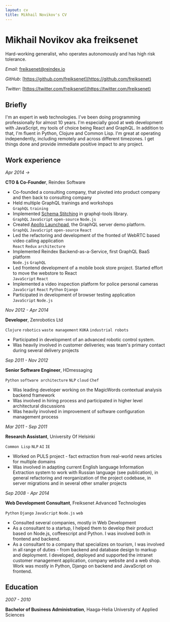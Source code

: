 ```yaml
---
layout: cv
title: Mikhail Novikov's CV
---
```

# Mikhail Novikov aka freiksenet
Hard-working generalist, who operates autonomously and has high risk tolerance.

*Email*: freiksenet@reindex.io

*GitHub*: [https://github.com/freiksenet](https://github.com/freiksenet)

*Twitter*: [https://twitter.com/freiksenet](https://twitter.com/freiksenet)

## Briefly

I'm an expert in web technologies. I've been doing programming professionally for almost 10 years. I'm especially good at web development with JavaScript, my tools of choice being React and GraphQL. In addition to that, I'm fluent in Python, Clojure and Common Lisp. I'm great at operating independently, including remotely and across different timezones. I get things done and provide immediate positive impact to any project.

## Work experience

*Apr 2014 ->*

__CTO & Co-Founder__, Reindex Software

- Co-founded a consulting company, that pivoted into product company and then back to consulting company
- Held multiple GraphQL trainings and workshops <br/> `GraphQL` `training`
- Implemented [Schema Stitching](https://dev-blog.apollodata.com/graphql-schema-stitching-8af23354ac37) in graphql-tools library. <br/>
`GraphQL` `JavaScript` `open-source` `Node.js`
- Created [Apollo Launchpad](https://dev-blog.apollodata.com/introducing-launchpad-the-graphql-server-demo-platform-cc4e7481fcba), the GraphQL server demo platform. <br/>
`GraphQL` `JavaScript` `open-source` `React`
- Led the refactoring and development of the fronted of WebRTC based video calling application <br/> `React` `Redux` `architecture`
- Implemented Reindex Backend-as-a-Service, first GraphQL BaaS platform <br/>
`Node.js` `GraphQL`
- Led frontend development of a mobile book store project. Started effort to move the webstore to React <br/> `JavaScript` `React`
- Implemented a video inspection platform for police personal cameras <br/>
`JavaScript` `React` `Python` `Django`
- Participated in development of browser testing application <br/>
`JavaScript` `Node.js`

*Nov 2012 - Apr 2014*

__Developer__, Zenrobotics Ltd

`Clojure` `robotics` `waste management` `KUKA` `industrial robots`

- Participated in development of an advanced robotic control system.
- Was heavily involved in customer deliveries; was team's primary contact during several delivery projects

*Sep 2011 - Nov 2012*

__Senior Software Engineer__, HDmessaging

`Python` `software architecture` `NLP` `cloud` `Chef`

- Was leading developer working on the MagicWords contextual analysis backend framework
- Was involved in hiring process and participated in higher level architectural discussions
- Was heavily involved in improvement of software configuration management process


*Mar 2011 - Sep 2011*

__Research Assistant__, University Of Helsinki

`Common Lisp` `NLP` `AI` `IE`

- Worked on PULS project - fact extraction from real-world news articles for multiple domains
- Was involved in adapting current English language Information Extraction system to work with Russian language (see publication), in general refactoring and reorganization of the project codebase, in server migrations and in several other smaller projects


*Sep 2008 - Apr 2014*

__Web Development Consultant__, Freiksenet Advanced Technologies

`Python` `Django` `JavaScript` `Node.js` `web`

- Consulted several companies, mostly in Web Development
- As a consultant to a startup, I helped them to develop their product based on Node.js, coffeescript and Python. I was involved both in frontend and backend.
- As a consultant to a company that specializes on tourism, I was involved in all range of duties - from backend and database design to markup and deployment. I developed, deployed and supported the intranet customer management application, company website and a web shop. Work was mostly in Python, Django on backend and JavaScript on frontend.



## Education

*2007 - 2010*

__Bachelor of Business Administration__, Haaga-Helia University of Applied Sciences


<!-- ### Footer

Last updated: March 2018 -->

